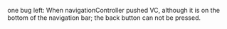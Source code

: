 one bug left:
When navigationController pushed VC, although it is on the bottom of
the navigation bar; the back button can not be pressed.
